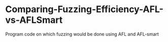 # Comparing-Fuzzing-Efficiency-AFL-vs-AFLSmart
Program code on which fuzzing would be done using AFL and AFL-smart
